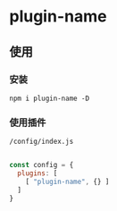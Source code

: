 # plugin-name

> 

## 使用

### 安装
```
npm i plugin-name -D
```

### 使用插件
`/config/index.js`

```js

const config = {
  plugins: [
    [ "plugin-name", {} ]
  ]
}
```
